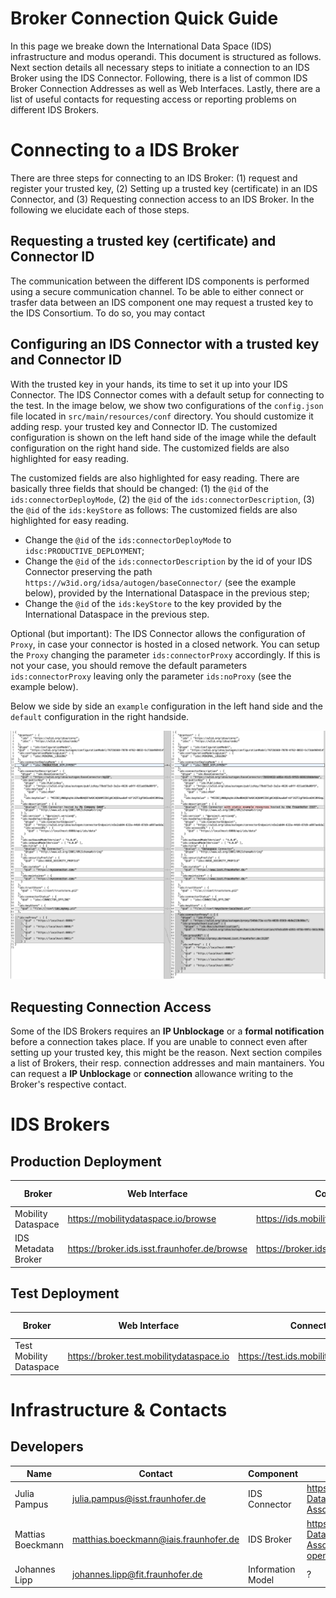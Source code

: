 # Broker Connection Quick Guide

In this page we breake down the International Data Space (IDS) infrastructure and modus operandi.
This document is structured as follows.
Next section details all necessary steps to initiate a connection to an IDS Broker using the IDS Connector.
Following, there is a list of common IDS Broker Connection Addresses as well as Web Interfaces.
Lastly, there are a list of useful contacts for requesting access or reporting problems on different IDS Brokers.

# Connecting to a IDS Broker

There are three steps for connecting to an IDS Broker: (1) request and register your trusted key, (2) Setting up a trusted key (certificate) in an IDS Connector, and (3) Requesting connection access to an IDS Broker. In the following we elucidate each of those steps.

## Requesting a trusted key (certificate) and Connector ID

The communication between the different IDS components is performed using a secure communication channel. 
To be able to either connect or trasfer data between an IDS component one may request a trusted key to the IDS Consortium.
To do so, you may contact 

## Configuring an IDS Connector with a trusted key and Connector ID

With the trusted key in your hands, its time to set it up into your IDS Connector.
The IDS Connector comes with a default setup for connecting to the test.
In the image below, we show two configurations of the ```config.json``` file located in ```src/main/resources/conf``` directory.
You should customize it adding resp. your trusted key and Connector ID.
The customized configuration is shown on the left hand side of the image while the default configuration on the right hand side.
The customized fields are also highlighted for easy reading.

The customized fields are also highlighted for easy reading.
There are basically three fields that should be changed: (1) the ```@id``` of the ```ids:connectorDeployMode```, (2) the ```@id``` of the ```ids:connectorDescription```, (3) the ```@id``` of the ```ids:keyStore``` as follows: 
The customized fields are also highlighted for easy reading.
 * Change the ```@id``` of the ```ids:connectorDeployMode``` to ```idsc:PRODUCTIVE_DEPLOYMENT```;
 * Change the ```@id``` of the ```ids:connectorDescription``` by the id of your IDS Connector preserving the path ```https://w3id.org/idsa/autogen/baseConnector/``` (see the example below), provided by the International Dataspace in the previous step;
 * Change the ```@id``` of the ```ids:keyStore``` to the key provided by the International Dataspace in the previous step.

Optional (but important): The IDS Connector allows the configuration of ```Proxy```, in case your connector is hosted in a closed network.
You can setup the ```Proxy``` changing the parameter ```ids:connectorProxy``` accordingly. If this is not your case, you should remove the default parameters  ```ids:connectorProxy``` leaving only the parameter ```ids:noProxy``` (see the example below).

Below we side by side an ```example``` configuration in the left hand side and the ```default``` configuration in the right handside.

![Example config.json](https://github.com/eccenca/DataspaceConnector/blob/develop/connector_configuration_example.png)

## Requesting Connection Access

Some of the IDS Brokers requires an <b>IP Unblockage</b> or a <b>formal notification</b> before a connection takes place.
If you are unable to connect even after setting up your trusted key, this might be the reason.
Next section compiles a list of Brokers, their resp. connection addresses and main mantainers.
You can request a <b>IP Unblockage</b> or <b>connection</b> allowance writing to the Broker's respective contact.

# IDS Brokers

## Production Deployment

| Broker | Web Interface | Connection Address | Requires IP Unblockage | Version | Model Compatibility | Mantainer | Contact |
| ------------ | ------------- | ------------- | ------------- | ------------- | ------------- | ------------- | ------------- |
| Mobility Dataspace | https://mobilitydataspace.io/browse | https://ids.mobilitydataspace.io/infrastructure |  YES | ? | ? |Fraunhofer IVI | sebastian.lorenz@ivi.fraunhofer.de |
| IDS Metadata Broker | https://broker.ids.isst.fraunhofer.de/browse | https://broker.ids.isst.fraunhofer.de/infrastructure |  YES | ? | ? | Fraunhofer ISST | info@dataspace-connector.de |

## Test Deployment

Broker | Web Interface | Connection Address | Requires IP Unblockage | Version | Model Compatibility | Mantainer | Contact
------------ | ------------- | ------------- | ------------- | ------------- | ------------- | ------------- | -------------
Test Mobility Dataspace | https://broker.test.mobilitydataspace.io | https://test.ids.mobilitydataspace.io/connector | YES | ? | ? | Fraunhofer IVI | sebastian.lorenz@ivi.fraunhofer.de 

# Infrastructure & Contacts 

## Developers

Name | Contact | Component | Repository
------------ | ------------- | ------------- | -------------
Julia Pampus | julia.pampus@isst.fraunhofer.de | IDS Connector | https://github.com/International-Data-Spaces-Association/DataspaceConnector
Mattias Boeckmann | matthias.boeckmann@iais.fraunhofer.de | IDS Broker | https://github.com/International-Data-Spaces-Association/metadata-broker-open-core
Johannes Lipp | johannes.lipp@fit.fraunhofer.de  | Information Model | ?
